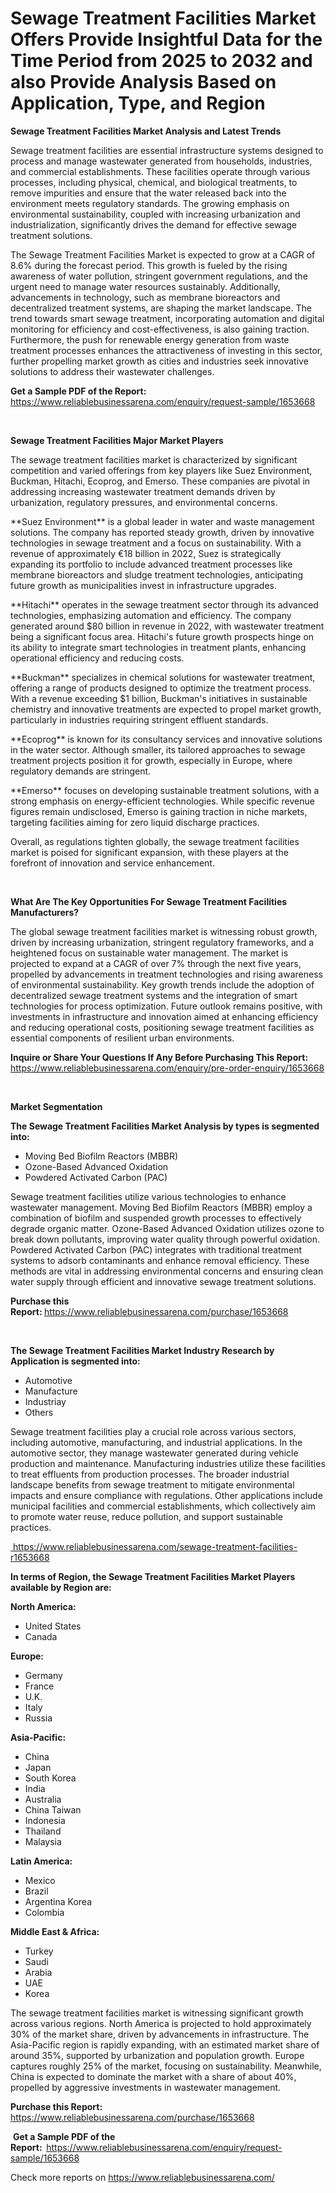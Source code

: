 <p><h1>Sewage Treatment Facilities Market Offers Provide Insightful Data for the Time Period from 2025 to 2032 and also Provide Analysis Based on Application, Type, and Region</h1></p><p><strong>Sewage Treatment Facilities Market Analysis and Latest Trends</strong></p>
<p><p>Sewage treatment facilities are essential infrastructure systems designed to process and manage wastewater generated from households, industries, and commercial establishments. These facilities operate through various processes, including physical, chemical, and biological treatments, to remove impurities and ensure that the water released back into the environment meets regulatory standards. The growing emphasis on environmental sustainability, coupled with increasing urbanization and industrialization, significantly drives the demand for effective sewage treatment solutions.</p><p>The Sewage Treatment Facilities Market is expected to grow at a CAGR of 8.6% during the forecast period. This growth is fueled by the rising awareness of water pollution, stringent government regulations, and the urgent need to manage water resources sustainably. Additionally, advancements in technology, such as membrane bioreactors and decentralized treatment systems, are shaping the market landscape. The trend towards smart sewage treatment, incorporating automation and digital monitoring for efficiency and cost-effectiveness, is also gaining traction. Furthermore, the push for renewable energy generation from waste treatment processes enhances the attractiveness of investing in this sector, further propelling market growth as cities and industries seek innovative solutions to address their wastewater challenges.</p></p>
<p><strong>Get a Sample PDF of the Report:&nbsp;</strong> <a href="https://www.reliablebusinessarena.com/enquiry/request-sample/1653668?utm_campaign=2990&utm_medium=2&utm_source=Github&utm_content=ia&utm_term=05032025&utm_id=sewage-treatment-facilities">https://www.reliablebusinessarena.com/enquiry/request-sample/1653668</a></p>
<p>&nbsp;</p>
<p><strong>Sewage Treatment Facilities Major Market Players</strong></p>
<p><p>The sewage treatment facilities market is characterized by significant competition and varied offerings from key players like Suez Environment, Buckman, Hitachi, Ecoprog, and Emerso. These companies are pivotal in addressing increasing wastewater treatment demands driven by urbanization, regulatory pressures, and environmental concerns.</p><p>**Suez Environment** is a global leader in water and waste management solutions. The company has reported steady growth, driven by innovative technologies in sewage treatment and a focus on sustainability. With a revenue of approximately €18 billion in 2022, Suez is strategically expanding its portfolio to include advanced treatment processes like membrane bioreactors and sludge treatment technologies, anticipating future growth as municipalities invest in infrastructure upgrades.</p><p>**Hitachi** operates in the sewage treatment sector through its advanced technologies, emphasizing automation and efficiency. The company generated around $80 billion in revenue in 2022, with wastewater treatment being a significant focus area. Hitachi's future growth prospects hinge on its ability to integrate smart technologies in treatment plants, enhancing operational efficiency and reducing costs.</p><p>**Buckman** specializes in chemical solutions for wastewater treatment, offering a range of products designed to optimize the treatment process. With a revenue exceeding $1 billion, Buckman's initiatives in sustainable chemistry and innovative treatments are expected to propel market growth, particularly in industries requiring stringent effluent standards.</p><p>**Ecoprog** is known for its consultancy services and innovative solutions in the water sector. Although smaller, its tailored approaches to sewage treatment projects position it for growth, especially in Europe, where regulatory demands are stringent.</p><p>**Emerso** focuses on developing sustainable treatment solutions, with a strong emphasis on energy-efficient technologies. While specific revenue figures remain undisclosed, Emerso is gaining traction in niche markets, targeting facilities aiming for zero liquid discharge practices.</p><p>Overall, as regulations tighten globally, the sewage treatment facilities market is poised for significant expansion, with these players at the forefront of innovation and service enhancement.</p></p>
<p>&nbsp;</p>
<p><strong>What Are The Key Opportunities For Sewage Treatment Facilities Manufacturers?</strong></p>
<p><p>The global sewage treatment facilities market is witnessing robust growth, driven by increasing urbanization, stringent regulatory frameworks, and a heightened focus on sustainable water management. The market is projected to expand at a CAGR of over 7% through the next five years, propelled by advancements in treatment technologies and rising awareness of environmental sustainability. Key growth trends include the adoption of decentralized sewage treatment systems and the integration of smart technologies for process optimization. Future outlook remains positive, with investments in infrastructure and innovation aimed at enhancing efficiency and reducing operational costs, positioning sewage treatment facilities as essential components of resilient urban environments.</p></p>
<p><strong>Inquire or Share Your Questions If Any Before Purchasing This Report:</strong> <a href="https://www.reliablebusinessarena.com/enquiry/pre-order-enquiry/1653668?utm_campaign=2990&utm_medium=2&utm_source=Github&utm_content=ia&utm_term=05032025&utm_id=sewage-treatment-facilities">https://www.reliablebusinessarena.com/enquiry/pre-order-enquiry/1653668</a></p>
<p>&nbsp;</p>
<p><strong>Market Segmentation</strong></p>
<p><strong>The Sewage Treatment Facilities Market Analysis by types is segmented into:</strong></p>
<p><ul><li>Moving Bed Biofilm Reactors (MBBR)</li><li>Ozone-Based Advanced Oxidation</li><li>Powdered Activated Carbon (PAC)</li></ul></p>
<p><p>Sewage treatment facilities utilize various technologies to enhance wastewater management. Moving Bed Biofilm Reactors (MBBR) employ a combination of biofilm and suspended growth processes to effectively degrade organic matter. Ozone-Based Advanced Oxidation utilizes ozone to break down pollutants, improving water quality through powerful oxidation. Powdered Activated Carbon (PAC) integrates with traditional treatment systems to adsorb contaminants and enhance removal efficiency. These methods are vital in addressing environmental concerns and ensuring clean water supply through efficient and innovative sewage treatment solutions.</p></p>
<p><strong>Purchase this Report:&nbsp;</strong><a href="https://www.reliablebusinessarena.com/purchase/1653668?utm_campaign=2990&utm_medium=2&utm_source=Github&utm_content=ia&utm_term=05032025&utm_id=sewage-treatment-facilities">https://www.reliablebusinessarena.com/purchase/1653668</a></p>
<p>&nbsp;</p>
<p><strong>The Sewage Treatment Facilities Market Industry Research by Application is segmented into:</strong></p>
<p><ul><li>Automotive</li><li>Manufacture</li><li>Industriay</li><li>Others</li></ul></p>
<p><p>Sewage treatment facilities play a crucial role across various sectors, including automotive, manufacturing, and industrial applications. In the automotive sector, they manage wastewater generated during vehicle production and maintenance. Manufacturing industries utilize these facilities to treat effluents from production processes. The broader industrial landscape benefits from sewage treatment to mitigate environmental impacts and ensure compliance with regulations. Other applications include municipal facilities and commercial establishments, which collectively aim to promote water reuse, reduce pollution, and support sustainable practices.</p></p>
<p><a href="https://www.reliablebusinessarena.com/sewage-treatment-facilities-r1653668?utm_campaign=2990&utm_medium=2&utm_source=Github&utm_content=ia&utm_term=05032025&utm_id=sewage-treatment-facilities">&nbsp;https://www.reliablebusinessarena.com/sewage-treatment-facilities-r1653668</a></p>
<p><strong>In terms of Region, the Sewage Treatment Facilities Market Players available by Region are:</strong></p>
<p>
    <p> <strong> North America: </strong>
        <ul>
            <li>United States</li>
            <li>Canada</li>
        </ul>
        </p> 
    <p> <strong> Europe: </strong>
        <ul>
            <li>Germany</li>
            <li>France</li>
            <li>U.K.</li>
            <li>Italy</li>
            <li>Russia</li>
        </ul>
        </p> 
    <p> <strong> Asia-Pacific: </strong>
        <ul>
            <li>China</li>
            <li>Japan</li>
            <li>South Korea</li>
            <li>India</li>
            <li>Australia</li>
            <li>China Taiwan</li>
            <li>Indonesia</li>
            <li>Thailand</li>
            <li>Malaysia</li>
        </ul>
        </p> 
    <p> <strong> Latin America: </strong>
        <ul>
            <li>Mexico</li>
            <li>Brazil</li>
            <li>Argentina Korea</li>
            <li>Colombia</li>
        </ul>
        </p> 
    <p> <strong> Middle East & Africa: </strong>
        <ul>
            <li>Turkey</li>
            <li>Saudi</li>
            <li>Arabia</li>
            <li>UAE</li>
            <li>Korea</li>
        </ul>
    </p>
    </p>
<p><p>The sewage treatment facilities market is witnessing significant growth across various regions. North America is projected to hold approximately 30% of the market share, driven by advancements in infrastructure. The Asia-Pacific region is rapidly expanding, with an estimated market share of around 35%, supported by urbanization and population growth. Europe captures roughly 25% of the market, focusing on sustainability. Meanwhile, China is expected to dominate the market with a share of about 40%, propelled by aggressive investments in wastewater management.</p></p>
<p><strong>Purchase this Report: </strong><a href="https://www.reliablebusinessarena.com/purchase/1653668?utm_campaign=2990&utm_medium=2&utm_source=Github&utm_content=ia&utm_term=05032025&utm_id=sewage-treatment-facilities">https://www.reliablebusinessarena.com/purchase/1653668</a></p>
<p>&nbsp;<strong>Get a Sample PDF of the Report:&nbsp;&nbsp;</strong><a href="https://www.reliablebusinessarena.com/enquiry/request-sample/1653668?utm_campaign=2990&utm_medium=2&utm_source=Github&utm_content=ia&utm_term=05032025&utm_id=sewage-treatment-facilities">https://www.reliablebusinessarena.com/enquiry/request-sample/1653668</a></p>
<p><strong></strong></p>
<p>Check more reports on <a href="https://www.reliablebusinessarena.com/?utm_campaign=2990&utm_medium=2&utm_source=Github&utm_content=ia&utm_term=05032025&utm_id=sewage-treatment-facilities">https://www.reliablebusinessarena.com/</a></p>